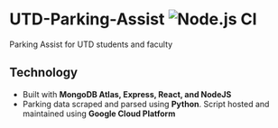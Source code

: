 # UTD-Parking-Assist ![Node.js CI](https://github.com/lusterane/UTD-Parking-Assist/workflows/Node.js%20CI/badge.svg?branch=master)

Parking Assist for UTD students and faculty

## Technology

-   Built with <b>MongoDB Atlas, Express, React, and NodeJS</b>
-   Parking data scraped and parsed using <b>Python</b>. Script hosted and maintained using <b>Google Cloud Platform</b>

